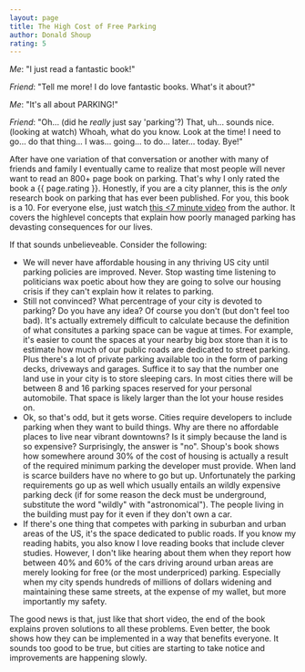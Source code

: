 ```yaml
---
layout: page
title: The High Cost of Free Parking
author: Donald Shoup 
rating: 5
---
```


*Me*: "I just read a fantastic book!"
 
*Friend*: "Tell me more!  I do love fantastic books. What's it about?"

*Me*: "It's all about PARKING!"

*Friend*: "Oh... (did he *really* just say 'parking'?) That, uh... sounds
nice.  (looking at watch)  Whoah, what do you know. Look at the time! I need to go... do that
thing... I was... going... to do... later... today.  Bye!"

After have one variation of that conversation or another with many of friends
and family I eventually came to realize that most people will never want to
read an 800+ page book on parking.  That's why I only rated the book a {{ page.rating
}}.  Honestly, if you are a city planner, this is the *only* research book on
parking that has ever been published.  For you, this book is a 10.  For
everyone else, just watch [this <7 minute
video](https://www.youtube.com/watch?v=Akm7ik-H_7U) from the author.  It covers
the highlevel concepts that explain how poorly managed parking has devasting
consequences for our lives.

If that sounds unbelieveable.  Consider the following:

* We will never have affordable housing in any thriving US city until parking
  policies are improved.  Never.  Stop wasting time listening to politicians
wax poetic about how they are going to solve our housing crisis if they can't
explain how it relates to parking.
* Still not convinced?  What percentrage of your city is devoted to parking?  Do
  you have any idea?  Of course you don't (but don't feel too bad).  It's
actually extremely difficult to calculate because the definition of what
consitutes a parking space can be vague at times.  For example, it's easier to count the
spaces at your nearby big box store than it is to estimate how much of our
public roads are dedicated to street parking.  Plus there's a lot of private
parking available too in the form of parking decks, driveways and garages.  Suffice
it to say that the number one land use in your city is to store sleeping cars.
In most cities there will be between 8 and 16 parking spaces reserved for your
personal automobile.  That space is likely larger than the lot your house
resides on.
* Ok, so that's odd, but it gets worse.  Cities require developers to include
  parking when they want to build things.  Why are there no affordable places
to live near vibrant downtowns?  Is it simply because the land is so expensive?
Surprisingly, the answer is "no".  Shoup's book shows how somewhere around 30%
of the cost of housing is actually a result of the required minimum parking the
developer must provide.  When land is scarce builders have no where to go but
up.  Unfortunately the parking requirements go up as well which usually entails
an wildly expensive parking deck (if for some reason the deck must be underground,
substitute the word "wildly" with "astronomical").  The people living in the
building must pay for it even if they don't own a car.
* If there's one thing that competes with parking in suburban and urban areas
  of the US, it's the space dedicated to public roads.  If you know my reading
habits, you also know I love reading books that include clever studies.
However, I don't like hearing about them when they report how between 40% and
60% of the cars driving around urban areas are merely looking for free (or the
most underpriced) parking.  Especially when my city spends hundreds of millions
of dollars widening and maintaining these same streets, at the expense of my
wallet, but more importantly my safety.

The good news is that, just like that short video, the end of the book explains
proven solutions to all these problems.  Even better, the book shows how they
can be implemented in a way that benefits everyone.  It sounds too good to be
true, but cities are starting to take notice and improvements are happening
slowly.
